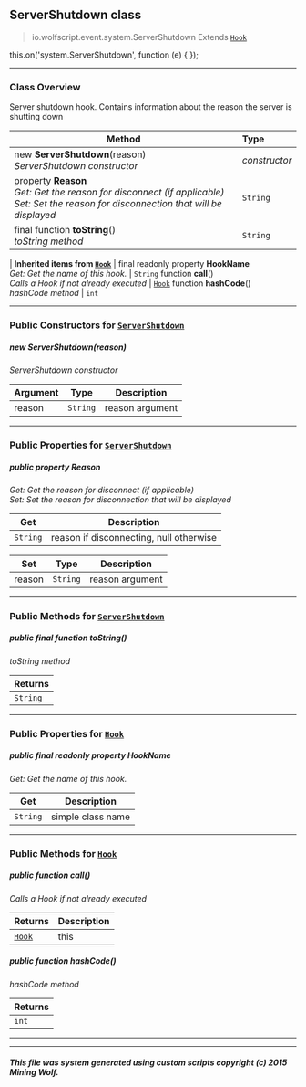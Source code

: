 ## ServerShutdown __class__

>io.wolfscript.event.system.ServerShutdown
>Extends [`Hook`](../../hook/Hook.md)

this.on('system.ServerShutdown', function (e) { });

---

### Class Overview

Server shutdown hook. Contains information about the reason the server is shutting down

Method | Type   
--- | :--- 
new __ServerShutdown__(reason) <br> _ServerShutdown constructor_ | _constructor_
  property __Reason__ <br> _Get: Get the reason for disconnect (if applicable)<br>Set: Set the reason for disconnection that will be displayed_ | `String`
final function __toString__() <br> _toString method_ | `String`
 |
__Inherited items from [`Hook`](../../hook/Hook.md)__ |
final readonly property __HookName__ <br> _Get: Get the name of this hook._ | `String`
 function __call__() <br> _Calls a Hook if not already executed_ | [`Hook`](../../hook/Hook.md)
 function __hashCode__() <br> _hashCode method_ | `int`





---

### Public Constructors for [`ServerShutdown`](ServerShutdown.md)

##### <a id='servershutdown'></a>new __ServerShutdown__(reason) 

_ServerShutdown constructor_

Argument | Type | Description  
--- | --- | --- 
reason | `String` | reason argument

---

### Public Properties for [`ServerShutdown`](ServerShutdown.md)

##### <a id='reason'></a>public   property __Reason__

_Get: Get the reason for disconnect (if applicable)<br>Set: Set the reason for disconnection that will be displayed_

Get | Description
--- | --- 
`String` | reason if disconnecting, null otherwise

Set | Type | Description  
--- | --- | --- 
reason | `String` | reason argument


---

### Public Methods for [`ServerShutdown`](ServerShutdown.md)

##### <a id='tostring'></a>public final function __toString__()

_toString method_

Returns | 
--- | 
`String` |


---

### Public Properties for [`Hook`](../../hook/Hook.md)

##### <a id='hookname'></a>public final readonly property __HookName__

_Get: Get the name of this hook._

Get | Description
--- | --- 
`String` | simple class name



---

### Public Methods for [`Hook`](../../hook/Hook.md)

##### <a id='call'></a>public  function __call__()

_Calls a Hook if not already executed_

Returns | Description
--- | --- 
[`Hook`](../../hook/Hook.md) | this


##### <a id='hashcode'></a>public  function __hashCode__()

_hashCode method_

Returns | 
--- | 
`int` |


---


---


##### This file was system generated using custom scripts copyright (c) 2015 Mining Wolf.
	

